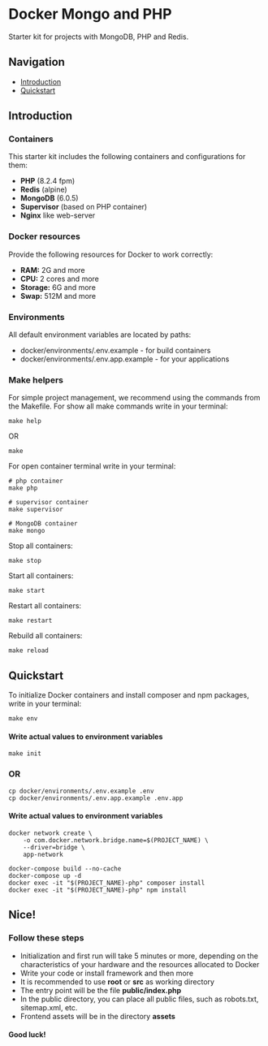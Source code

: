 # Docker Mongo and PHP
Starter kit for projects with MongoDB, PHP and Redis.

## Navigation
- [Introduction](#introduction)
- [Quickstart](#quickstart)

## Introduction
### Containers
This starter kit includes the following containers and configurations for them:
- **PHP** (8.2.4 fpm)
- **Redis** (alpine)
- **MongoDB** (6.0.5)
- **Supervisor** (based on PHP container)
- **Nginx** like web-server

### Docker resources
Provide the following resources for Docker to work correctly:
- **RAM:** 2G and more
- **CPU:** 2 cores and more
- **Storage:** 6G and more
- **Swap:** 512M and more

### Environments
All default environment variables are located by paths:
- docker/environments/.env.example - for build containers
- docker/environments/.env.app.example - for your applications

### Make helpers
For simple project management, we recommend using the commands from the Makefile.
For show all make commands write in your terminal:
```shell
make help
```
OR
```shell
make
```

For open container terminal write in your terminal:
```shell
# php container
make php
```
```shell
# supervisor container
make supervisor
```
```shell
# MongoDB container
make mongo
```
Stop all containers:
```shell
make stop
```
Start all containers:
```shell
make start
```
Restart all containers:
```shell
make restart
```
Rebuild all containers:
```shell
make reload
```

## Quickstart
To initialize Docker containers and install composer and npm packages, write in your terminal:
```shell
make env
```
#### Write actual values to environment variables
```shell
make init
```
### OR
```shell
cp docker/environments/.env.example .env
cp docker/environments/.env.app.example .env.app
```
#### Write actual values to environment variables
```shell
docker network create \
    -o com.docker.network.bridge.name=$(PROJECT_NAME) \
    --driver=bridge \
    app-network

docker-compose build --no-cache
docker-compose up -d
docker exec -it "$(PROJECT_NAME)-php" composer install
docker exec -it "$(PROJECT_NAME)-php" npm install
```

## Nice!
### Follow these steps
- Initialization and first run will take 5 minutes or more, depending on the characteristics of your hardware and the resources allocated to Docker
- Write your code or install framework and then more
- It is recommended to use **root** or **src** as working directory
- The entry point will be the file **public/index.php**
- In the public directory, you can place all public files, such as robots.txt, sitemap.xml, etc. 
- Frontend assets will be in the directory **assets**

#### Good luck!